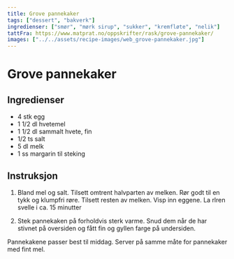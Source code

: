 ```yaml
---
title: Grove pannekaker
tags: ["dessert", "bakverk"]
ingredienser: ["smør", "mørk sirup", "sukker", "kremfløte", "nelik"]
tattFra: https://www.matprat.no/oppskrifter/rask/grove-pannekaker/
images: ["../../assets/recipe-images/web_grove-pannekaker.jpg"]
---
```


# Grove pannekaker

## Ingredienser

- 4 stk egg
- 1 1/2 dl hvetemel
- 1 1/2 dl sammalt hvete, fin
- 1/2 ts salt
- 5 dl melk
- 1 ss margarin til steking

## Instruksjon

1. Bland mel og salt. Tilsett omtrent halvparten av melken. Rør godt til en tykk og klumpfri røre. Tilsett resten av melken. Visp inn eggene. La rlren svelle i ca. 15 minutter

2. Stek pannekaken på forholdvis sterk varme. Snud dem når de har stivnet på oversiden og fått fin og gyllen farge på undersiden.

Pannekakene passer best til middag. Server på samme måte for pannekaker med fint mel.
